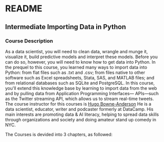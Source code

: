 # README

## Intermediate Importing Data in Python

### Course Description
As a data scientist, you will need to clean data, wrangle and munge it, visualize it,
build predictive models and interpret these models. Before you can do so, however, 
you will need to know how to get data into Python. In the prequel to this course, 
you learned many ways to import data into Python: from flat files such as .txt and .csv; 
from files native to other software such as Excel spreadsheets, Stata, SAS, and MATLAB files;
and from relational databases such as SQLite and PostgreSQL. In this course, you'll extend this
knowledge base by learning to import data from the web and by pulling data from Application Programming
Interfaces— APIs—such as the Twitter streaming API, which allows us to stream real-time tweets. The course instructor for this courses is
[Hugo Bowne-Anderson](https://www.datacamp.com/instructors/hugobowne) He is a data scientist, educator,
writer and podcaster formerly at DataCamp. His main interests are promoting data & AI literacy,
helping to spread data skills through organizations and society and doing amateur stand up comedy in NYC.

The Courses is devided into 3 chapters, as followed:

![]()

![]()

![]()
